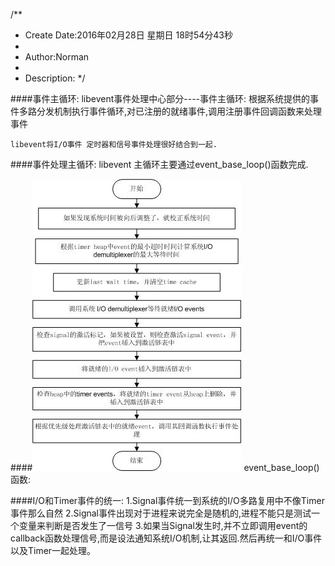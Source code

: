 /**
* Create Date:2016年02月28日 星期日 18时54分43秒
* 
* Author:Norman
* 
* Description: 
*/

####事件主循环:
    libevent事件处理中心部分----事件主循环:
        根据系统提供的事件多路分发机制执行事件循环,对已注册的就绪事件,调用注册事件回调函数来处理事件

    libevent将I/O事件 定时器和信号事件处理很好结合到一起.

####事件处理主循环:
    libevent 主循环主要通过event_base_loop()函数完成.

####![主循环流程图](./image/main-loop.JPG)
    event_base_loop()函数:

####I/O和Timer事件的统一:
    1.Signal事件统一到系统的I/O多路复用中不像Timer事件那么自然
    2.Signal事件出现对于进程来说完全是随机的,进程不能只是测试一个变量来判断是否发生了一信号
    3.如果当Signal发生时,并不立即调用event的callback函数处理信号,而是设法通知系统I/O机制,让其返回.然后再统一和I/O事件以及Timer一起处理。

